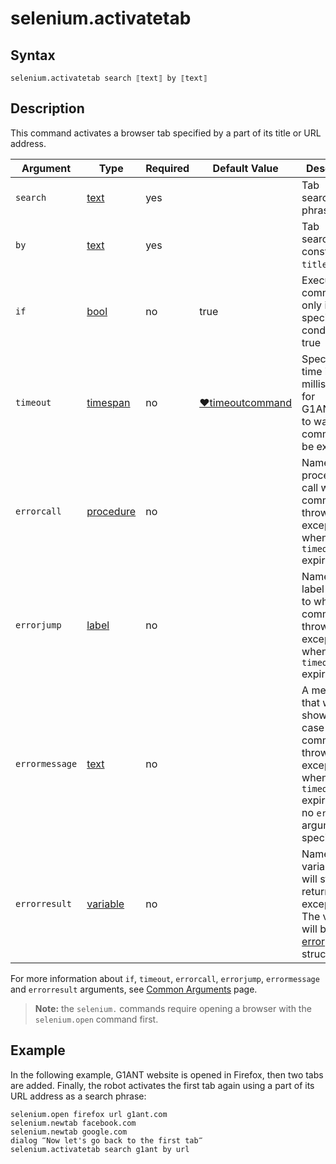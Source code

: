 # selenium.activatetab

## Syntax

```G1ANT
selenium.activatetab search ⟦text⟧ by ⟦text⟧ 
```

## Description

This command activates a browser tab specified by a part of its title or URL address.

| Argument | Type | Required | Default Value | Description |
| -------- | ---- | -------- | ------------- | ----------- |
|`search`| [text](G1ANT.Language/G1ANT.Language/Structures/TextStructure.md) | yes |  | Tab searching phrase |
|`by`| [text](G1ANT.Language/G1ANT.Language/Structures/TextStructure.md) | yes|  | Tab searching constraint: `title` or `url` |
| `if`           | [bool](G1ANT.Language/G1ANT.Language/Structures/BooleanStructure.md) | no       | true                                                        | Executes the command only if a specified condition is true   |
| `timeout`      | [timespan](G1ANT.Language/G1ANT.Language/Structures/TimeSpanStructure.md) | no       | [♥timeoutcommand](G1ANT.Language/G1ANT.Addon.Core/Variables/TimeoutCommandVariable.md) | Specifies time in milliseconds for G1ANT.Robot to wait for the command to be executed |
| `errorcall`    | [procedure](G1ANT.Language/G1ANT.Language/Structures/ProcedureStructure.md) | no       |                                                             | Name of a procedure to call when the command throws an exception or when a given `timeout` expires |
| `errorjump`    | [label](G1ANT.Language/G1ANT.Language/Structures/LabelStructure.md) | no       |                                                             | Name of the label to jump to when the command throws an exception or when a given `timeout` expires |
| `errormessage` | [text](G1ANT.Language/G1ANT.Language/Structures/TextStructure.md) | no       |                                                             | A message that will be shown in case the command throws an exception or when a given `timeout` expires, and no `errorjump` argument is specified |
| `errorresult`  | [variable](G1ANT.Language/G1ANT.Language/Structures/VariableStructure.md) | no       |                                                             | Name of a variable that will store the returned exception. The variable will be of [error](G1ANT.Language/G1ANT.Language/Structures/ErrorStructure.md) structure  |

For more information about `if`, `timeout`, `errorcall`, `errorjump`, `errormessage` and `errorresult` arguments, see [Common Arguments](G1ANT.Manual/appendices/common-arguments.md) page.

> **Note:** the `selenium.` commands require opening a browser with the `selenium.open` command first.

## Example

In the following example, G1ANT website is opened in Firefox, then two tabs are added. Finally, the robot activates the first tab again using a part of its URL address as a search phrase:

```G1ANT
selenium.open firefox url g1ant.com
selenium.newtab facebook.com
selenium.newtab google.com
dialog ‴Now let's go back to the first tab‴
selenium.activatetab search g1ant by url
```
